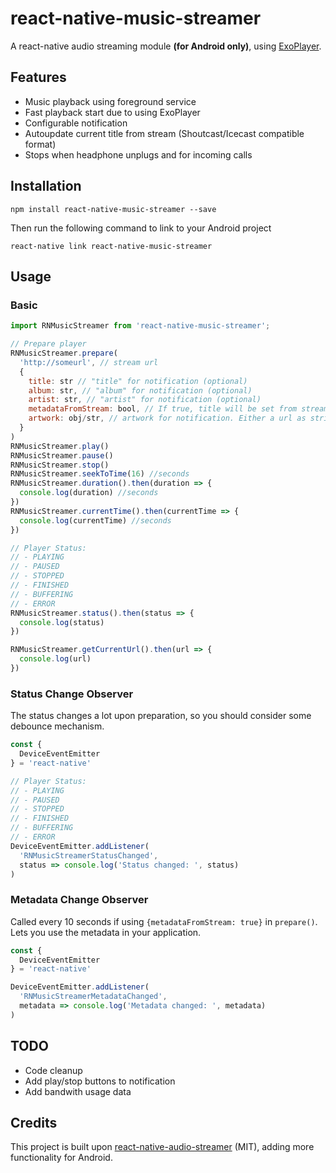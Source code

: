 # react-native-music-streamer

A react-native audio streaming module **(for Android only)**, using [ExoPlayer](https://github.com/google/ExoPlayer).

## Features

- Music playback using foreground service
- Fast playback start due to using ExoPlayer
- Configurable notification
- Autoupdate current title from stream (Shoutcast/Icecast compatible format)
- Stops when headphone unplugs and for incoming calls

## Installation

`npm install react-native-music-streamer --save`

Then run the following command to link to your Android project

`react-native link react-native-music-streamer`

## Usage

### Basic

```javascript
import RNMusicStreamer from 'react-native-music-streamer';

// Prepare player
RNMusicStreamer.prepare(
  'http://someurl', // stream url
  {
    title: str // "title" for notification (optional)
    album: str, // "album" for notification (optional)
    artist: str, // "artist" for notification (optional)
    metadataFromStream: bool, // If true, title will be set from stream metadata. Updates every 10s. 'title' property will be used as placeholder. (optional)
    artwork: obj/str, // artwork for notification. Either a url as string, or a react-native format {uri: ...} object for local image. (optional)
  }
)
RNMusicStreamer.play()
RNMusicStreamer.pause()
RNMusicStreamer.stop()
RNMusicStreamer.seekToTime(16) //seconds
RNMusicStreamer.duration().then(duration => {
  console.log(duration) //seconds
})
RNMusicStreamer.currentTime().then(currentTime => {
  console.log(currentTime) //seconds
})

// Player Status:
// - PLAYING
// - PAUSED
// - STOPPED
// - FINISHED
// - BUFFERING
// - ERROR
RNMusicStreamer.status().then(status => {
  console.log(status)
})

RNMusicStreamer.getCurrentUrl().then(url => {
  console.log(url)
})

```

### Status Change Observer
The status changes a lot upon preparation, so you should consider some debounce mechanism.

```javascript
const {
  DeviceEventEmitter
} = 'react-native'

// Player Status:
// - PLAYING
// - PAUSED
// - STOPPED
// - FINISHED
// - BUFFERING
// - ERROR
DeviceEventEmitter.addListener(
  'RNMusicStreamerStatusChanged',
  status => console.log('Status changed: ', status)
)

```

### Metadata Change Observer

Called every 10 seconds if using `{metadataFromStream: true}` in `prepare()`. Lets you use the metadata in your application.

```javascript
const {
  DeviceEventEmitter
} = 'react-native'

DeviceEventEmitter.addListener(
  'RNMusicStreamerMetadataChanged',
  metadata => console.log('Metadata changed: ', metadata)
)

```

## TODO

- Code cleanup
- Add play/stop buttons to notification
- Add bandwith usage data

## Credits

This project is built upon [react-native-audio-streamer](https://github.com/indiecastfm/react-native-audio-streamer) (MIT), adding more functionality for Android.

